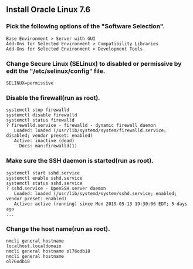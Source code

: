 ## Install Oracle Linux 7.6
### Pick the following options of the "Software Selection".
```
Base Environment > Server with GUI
Add-Ons for Selected Environment > Compatibility Libraries
Add-Ons for Selected Environment > Development Tools
```
### Change Secure Linux (SELinux) to disabled or permissive by edit the "/etc/selinux/config" file.
```
SELINUX=permissive
```
### Disable the firewall(run as root).
```
systemctl stop firewalld
systemctl disable firewalld
systemctl status firewalld
? firewalld.service - firewalld - dynamic firewall daemon
   Loaded: loaded (/usr/lib/systemd/system/firewalld.service; disabled; vendor preset: enabled)
   Active: inactive (dead)
     Docs: man:firewalld(1)
```
### Make sure the SSH daemon is started(run as root).
```
systemctl start sshd.service
systemctl enable sshd.service
systemctl status sshd.service
? sshd.service - OpenSSH server daemon
   Loaded: loaded (/usr/lib/systemd/system/sshd.service; enabled; vendor preset: enabled)
   Active: active (running) since Mon 2019-05-13 19:30:06 EDT; 5 days ago
...
```
### Change the host name(run as root).
```
nmcli general hostname
localhost.localdomain
nmcli general hostname ol76odb18 
nmcli general hostname
ol76odb18
```
